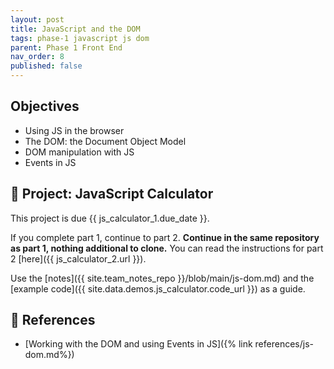 ```yaml
---
layout: post
title: JavaScript and the DOM
tags: phase-1 javascript js dom
parent: Phase 1 Front End
nav_order: 8
published: false
---
```



## Objectives

- Using JS in the browser
- The DOM: the Document Object Model
- DOM manipulation with JS
- Events in JS

## 🎯 Project: JavaScript Calculator

This project is due {{ js_calculator_1.due_date }}.

If you complete part 1, continue to part 2.
**Continue in the same repository as part 1, nothing additional to clone.** You can read the instructions for
part 2 [here]({{ js_calculator_2.url }}).

Use the [notes]({{ site.team_notes_repo }}/blob/main/js-dom.md) and the [example code]({{ site.data.demos.js_calculator.code_url }}) as a guide.

## 🔖 References

- [Working with the DOM and using Events in JS]({% link references/js-dom.md%})
